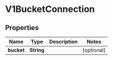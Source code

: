 

# V1BucketConnection


## Properties

| Name | Type | Description | Notes |
|------------ | ------------- | ------------- | -------------|
|**bucket** | **String** |  |  [optional] |



